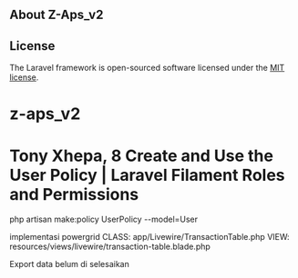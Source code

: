 

## About Z-Aps_v2


## License

The Laravel framework is open-sourced software licensed under the [MIT license](https://opensource.org/licenses/MIT).
# z-aps_v2


# Tony Xhepa, 8 Create and Use the User Policy | Laravel Filament Roles and Permissions 
php artisan make:policy UserPolicy --model=User


implementasi  powergrid 
CLASS: app/Livewire/TransactionTable.php
VIEW:  resources/views/livewire/transaction-table.blade.php

Export data belum di selesaikan
